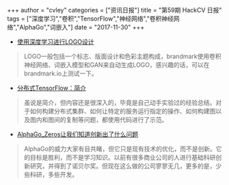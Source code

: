 +++
author = "cvley"
categories = ["资讯日报"]
title = "第59期 HackCV 日报"
tags = ["深度学习","卷积","TensorFlow","神经网络","卷积神经网络","AlphaGo","词嵌入"]
date = "2017-11-30"
+++

- [使用深度学习进行LOGO设计](http://brandmark.io/intro/?from=hackcv&hmsr=hackcv.com&utm_medium=hackcv.com&utm_source=hackcv.com)

> LOGO一般包括一个标志、版面设计和色彩主题构成，brandmark使用卷积神经网络、词嵌入模型和GAN来自动生成LOGO，感兴趣的话，可以在brandmark.io上测试一下。

- [分布式TensorFlow：简介](http://amid.fish/distributed-tensorflow-a-gentle-introduction?from=hackcv&hmsr=hackcv.com&utm_medium=hackcv.com&utm_source=hackcv.com)

> 虽说是简介，但内容还是很深入的，毕竟是自己动手实验过的经验总结。对于如何构建分布式集群、如何让特定的服务运行指定的操作、如何构建图以及图内和图间的复制等问题，都使用代码进行了示范。

- [AlphaGo_Zeros让我们知道创新出了什么问题](http://timharford.com/2017/11/what-alphago-zero-teaches-us-about-whats-going-wrong-with-innovation/?from=hackcv&hmsr=hackcv.com&utm_medium=hackcv.com&utm_source=hackcv.com)

> AlphaGo的威力大家有目共睹，但它只是现有技术的优化，而不是创新。它的目标是胜利，而不是学习知识。以前有很多商业公司的人进行基础科研创新研究，并得到了诺贝尔奖。但现在这么做的公司寥寥无几，更多的是，少些科研，多些开发。

